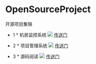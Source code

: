 # OpenSourceProject

开源项目集锦

* 1 * 机房监控系统 <img src="http://images.cnblogs.com/cnblogs_com/wp5719/831982/o_index2.png"  />
  <a href="https://github.com/wuping5719/Computer-Room-Monitoring-System">传送门</a>
 
* 2 * 项目管理系统 <img src="http://images.cnblogs.com/cnblogs_com/wp5719/831982/o_ProjectManagement.png"  />
  <a href="https://github.com/wuping5719/Project-Management-System">传送门</a>
  
* 3 * 源码阅读 <img src="http://images.cnblogs.com/cnblogs_com/wp5719/831982/o_ProjectManagement.png"  />
  <a href="https://github.com/wuping5719/Reading-SourceCode">传送门</a>
